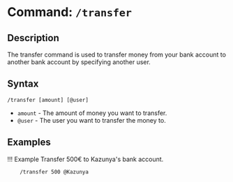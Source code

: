 # **Command:** `/transfer`

## **Description**

The transfer command is used to transfer money from your bank account to another bank account by specifying another user.

## **Syntax**

    /transfer [amount] [@user]
    
- `amount` - The amount of money you want to transfer.
- `@user` - The user you want to transfer the money to.

## **Examples**

!!! Example
    Transfer 500€ to Kazunya's bank account.

        /transfer 500 @Kazunya